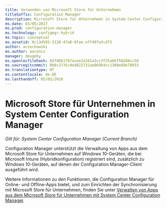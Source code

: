 ```yaml
---
title: Verwenden von Microsoft Store für Unternehmen
titleSuffix: Configuration Manager
description: Microsoft Store für Unternehmen in System Center Configuration Manager
ms.date: 03/05/2017
ms.prod: configuration-manager
ms.technology: configmgr-hybrid
ms.topic: conceptual
ms.assetid: 8c13d593-3120-47a8-8fae-eff497afcd73
author: aczechowski
ms.author: aaroncz
manager: dougeby
ms.openlocfilehash: b5f8061f87acee2a341a3cc3f25a66f50288cc58
ms.sourcegitcommit: 0b0c2735c4ed822731ae069b4cc1380e89e78933
ms.translationtype: HT
ms.contentlocale: de-DE
ms.lasthandoff: 05/03/2018
---
```

# <a name="microsoft-store-for-business-in-system-center-configuration-manager"></a>Microsoft Store für Unternehmen in System Center Configuration Manager

*Gilt für: System Center Configuration Manager (Current Branch)*

Configuration Manager unterstützt die Verwaltung von Apps aus dem Microsoft Store für Unternehmen auf Windows 10-Geräten, die bei Microsoft Intune (Hybridkonfiguration) registriert sind, zusätzlich zu Windows 10-Geräten, auf denen der Configuration Manager-Client ausgeführt wird.

Weitere Informationen zu den Funktionen, die Configuration Manager für Online- und Offline-Apps bietet, und zum Einrichten der Synchronisierung mit Microsoft Store für Unternehmen, finden Sie unter [Verwalten von Apps aus dem Microsoft Store für Unternehmen mit System Center Configuration Manager](../../apps/deploy-use/manage-apps-from-the-windows-store-for-business.md).
